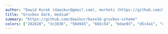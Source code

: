 ```yaml
---
author: "Dawid Kurek (dawikur@gmail.com), morhetz (https://github.com/morhetz/gruvbox)"
title: "Gruvbox dark, medium"
summary: "https://github.com/dawikur/base16-gruvbox-scheme"
colors: ["282828", "3c3836", "504945", "665c54", "bdae93", "d5c4a1", "ebdbb2", "fbf1c7", "fb4934", "fe8019", "fabd2f", "b8bb26", "8ec07c", "83a598", "d3869b", "d65d0e"]
---
```

